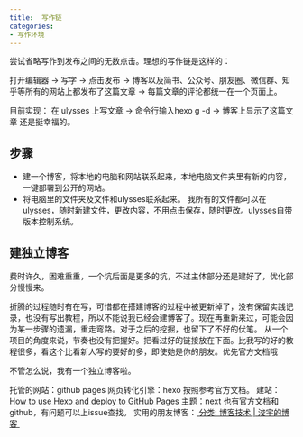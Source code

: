```yaml
---
title:  写作链
categories: 
- 写作环境
---
```


尝试省略写作到发布之间的无数点击。理想的写作链是这样的：

打开编辑器 -\> 写字 -\> 点击发布 -\> 博客以及简书、公众号、朋友圈、微信群、知乎等所有的网站上都发布了这篇文章 -\> 每篇文章的评论都统一在一个页面上。

目前实现：
在 ulysses 上写文章 -\> 命令行输入hexo g -d -\> 博客上显示了这篇文章 
还是挺幸福的。

## 步骤
- 建一个博客，将本地的电脑和网站联系起来，本地电脑文件夹里有新的内容，一键部署到公开的网站。
- 将电脑里的文件夹及文件和ulysses联系起来。
我所有的文件都可以在ulysses，随时新建文件，更改内容，不用点击保存，随时更改。ulysses自带版本控制系统。

## 建独立博客
费时许久，困难重重，一个坑后面是更多的坑，不过主体部分还是建好了，优化部分慢慢来。

折腾的过程随时有在写，可惜都在搭建博客的过程中被更新掉了，没有保留实践记录，也没有写出教程，所以不能说我已经会建博客了。现在再重新来过，可能会因为某一步骤的遗漏，重走弯路。对于之后的挖掘，也留下了不好的伏笔。
从一个项目的角度来说，节奏也没有把握好。把看过好的链接放在下面。比我写的好的教程很多，看这个比看新人写的要好的多，即使她是你的朋友。优先官方文档哦

不管怎么说，我有一个独立博客啦。

托管的网站：github pages 
网页转化引擎：hexo 按照参考官方文档。
建站：[How to use Hexo and deploy to GitHub Pages][1]
主题：next 也有官方文档和github，有问题可以上issue查找。
实用的朋友博客：[ 分类: 博客技术 | 浚宇的博客 ][2]




[1]:	https://gist.github.com/btfak/18938572f5df000ebe06fbd1872e4e39
[2]:	http://blog.junyu.pro/